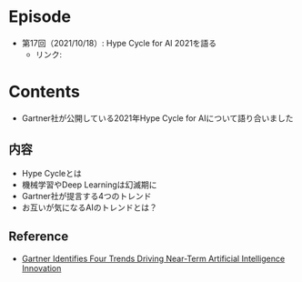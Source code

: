 # Episode
- 第17回（2021/10/18）: Hype Cycle for AI 2021を語る
    - リンク: 

# Contents
- Gartner社が公開している2021年Hype Cycle for AIについて語り合いました

## 内容
- Hype Cycleとは
- 機械学習やDeep Learningは幻滅期に
- Gartner社が提言する4つのトレンド
- お互いが気になるAIのトレンドとは？

## Reference
- [Gartner Identifies Four Trends Driving Near-Term Artificial Intelligence Innovation](https://www.gartner.com/en/newsroom/press-releases/2021-09-07-gartner-identifies-four-trends-driving-near-term-artificial-intelligence-innovation)
